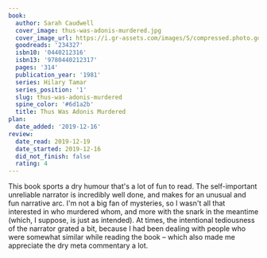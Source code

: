 ```yaml
---
book:
  author: Sarah Caudwell
  cover_image: thus-was-adonis-murdered.jpg
  cover_image_url: https://i.gr-assets.com/images/S/compressed.photo.goodreads.com/books/1325063408l/234327._SY160_.jpg
  goodreads: '234327'
  isbn10: '0440212316'
  isbn13: '9780440212317'
  pages: '314'
  publication_year: '1981'
  series: Hilary Tamar
  series_position: '1'
  slug: thus-was-adonis-murdered
  spine_color: '#6d1a2b'
  title: Thus Was Adonis Murdered
plan:
  date_added: '2019-12-16'
review:
  date_read: 2019-12-19
  date_started: 2019-12-16
  did_not_finish: false
  rating: 4
---
```


This book sports a dry humour that's a lot of fun to read. The self-important unreliable narrator is incredibly well done, and makes for an unusual and fun narrative arc. I'm not a big fan of mysteries, so I wasn't all that interested in who murdered whom, and more with the snark in the meantime (which, I suppose, is just as intended). At times, the intentional tediousness of the narrator grated a bit, because I had been dealing with people who were somewhat similar while reading the book – which also made me appreciate the dry meta commentary a lot.

